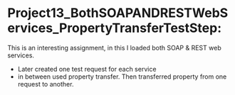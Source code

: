 Project13_BothSOAPANDRESTWebServices_PropertyTransferTestStep:
==============================================================  
This is an interesting assignment, in this I loaded both SOAP & REST web services.   
- Later created one test request for each service  
- in between used property transfer. Then transferred property from one request to another.
